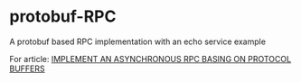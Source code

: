 protobuf-RPC
============

A protobuf based RPC implementation with an echo service example

For article: [IMPLEMENT AN ASYNCHRONOUS RPC BASING ON PROTOCOL BUFFERS](https://nightfade.github.io/2013/12/15/implement-an-asynchronous-rpc-basing-on-protocol-buffers/)
